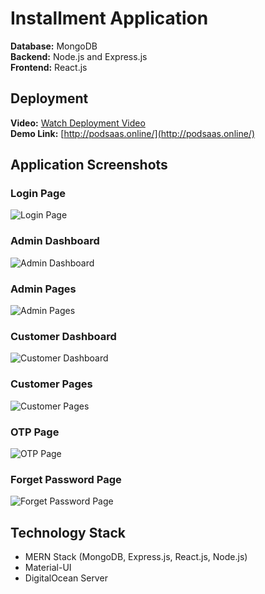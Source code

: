 # Installment Application

**Database:** MongoDB  
**Backend:** Node.js and Express.js  
**Frontend:** React.js

## Deployment

**Video:** [Watch Deployment Video](https://www.linkedin.com/posts/shinanmohamed363_mernstack-webdevelopment-softwareengineering-activity-7223383964541972481-BKWr?utm_source=share&utm_medium=member_android)  
**Demo Link:** [http://podsaas.online/](http://podsaas.online/)

## Application Screenshots

### Login Page
![Login Page](.image/login.png)

### Admin Dashboard
![Admin Dashboard](URL_TO_ADMIN_DASHBOARD_IMAGE)

### Admin Pages
![Admin Pages](URL_TO_ADMIN_PAGES_IMAGE)

### Customer Dashboard
![Customer Dashboard](URL_TO_CUSTOMER_DASHBOARD_IMAGE)

### Customer Pages
![Customer Pages](URL_TO_CUSTOMER_PAGES_IMAGE)

### OTP Page
![OTP Page](URL_TO_OTP_PAGE_IMAGE)

### Forget Password Page
![Forget Password Page](URL_TO_FORGET_PASSWORD_PAGE_IMAGE)

## Technology Stack

- MERN Stack (MongoDB, Express.js, React.js, Node.js)
- Material-UI
- DigitalOcean Server
